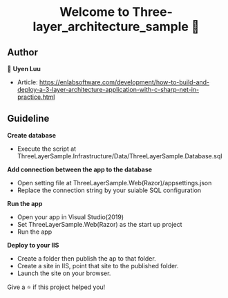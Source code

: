 <h1 align="center">Welcome to Three-layer_architecture_sample 👋</h1>
<p>
</p>

## Author

👤 **Uyen Luu**

* Article: https://enlabsoftware.com/development/how-to-build-and-deploy-a-3-layer-architecture-application-with-c-sharp-net-in-practice.html

## Guideline
**Create database**
* Execute the script at ThreeLayerSample.Infrastructure/Data/ThreeLayerSample.Database.sql

**Add connection between the app to the database**
* Open setting file at ThreeLayerSample.Web(Razor)/appsettings.json
* Replace the connection string by your suiable SQL configuration

**Run the app**
* Open your app in Visual Studio(2019)
* Set ThreeLayerSample.Web(Razor) as the start up project
* Run the app

**Deploy to your IIS**
* Create a folder then publish the ap to that folder.
* Create a site in IIS, point that site to the published folder.
* Launch the site on your browser.

Give a ⭐️ if this project helped you!
